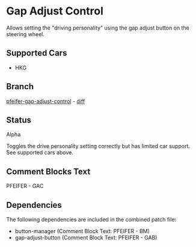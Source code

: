# Gap Adjust Control
Allows setting the "driving personality" using the gap adjust button on the
steering wheel.

## Supported Cars
* HKG

## Branch
[pfeifer-gap-adjust-control](https://github.com/pfeiferj/openpilot/tree/pfeifer-gap-adjust-control)
\-
[diff](https://github.com/commaai/openpilot/compare/master...pfeiferj:openpilot:pfeifer-gap-adjust-control)

## Status
Alpha

Toggles the drive personality setting correctly but has limited car support. See
supported cars above.


## Comment Blocks Text
PFEIFER - GAC

## Dependencies
The following dependencies are included in the combined patch file:
* button-manager (Comment Block Text: PFEIFER - BM)
* gap-adjust-button (Comment Block Text: PFEIFER - GAB)

